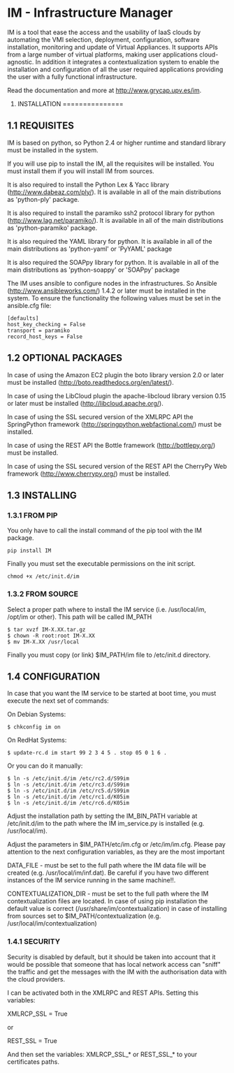  IM - Infrastructure Manager
============================

IM is a tool that ease the access and the usability of IaaS clouds by automating
the VMI selection, deployment, configuration, software installation, monitoring
and update of Virtual Appliances. It supports APIs from a large number of
virtual platforms, making user applications cloud-agnostic. In addition it
integrates a contextualization system to enable the installation and
configuration of all the user required applications providing the user with a
fully functional infrastructure.

Read the documentation and more at http://www.grycap.upv.es/im.

1. INSTALLATION
===============

1.1 REQUISITES
--------------

IM is based on python, so Python 2.4 or higher runtime and standard library must
be installed in the system.

If you will use pip to install the IM, all the requisites will be installed.
You must install them if you will install IM from sources.

It is also required to install the Python Lex & Yacc library (http://www.dabeaz.com/ply/).
It is available in all of the main distributions as 'python-ply' package.

It is also required to install the paramiko ssh2 protocol library for python
(http://www.lag.net/paramiko/). It is available in all of the main distributions
as 'python-paramiko' package.

It is also required the YAML library for python. It is available in all of the
main distributions as 'python-yaml' or 'PyYAML' package

It is also required the SOAPpy library for python. It is available in all of the
main distributions as 'python-soappy' or 'SOAPpy' package

The IM uses ansible to configure nodes in the infrastructures. So Ansible
(http://www.ansibleworks.com/) 1.4.2 or later must be installed in the system.
To ensure the functionality the following values must be set in the ansible.cfg file:

```
[defaults]
host_key_checking = False
transport = paramiko
record_host_keys = False
```

1.2 OPTIONAL PACKAGES
---------------------

In case of using the Amazon EC2 plugin the boto library version 2.0 or later
must be installed (http://boto.readthedocs.org/en/latest/).

In case of using the LibCloud plugin the apache-libcloud library version 0.15 or later
must be installed (http://libcloud.apache.org/).

In case of using the SSL secured version of the XMLRPC API the SpringPython
framework (http://springpython.webfactional.com/) must be installed.

In case of using the REST API the Bottle framework
(http://bottlepy.org/) must be installed.

In case of using the SSL secured version of the REST API the CherryPy Web
framework (http://www.cherrypy.org/) must be installed.

1.3 INSTALLING
--------------

### 1.3.1 FROM PIP

You only have to call the install command of the pip tool with the IM package.

```
pip install IM
```

Finally you must set the executable permissions on the init script.

```
chmod +x /etc/init.d/im
```

### 1.3.2 FROM SOURCE

Select a proper path where to install the IM service (i.e. /usr/local/im, 
/opt/im or other). This path will be called IM_PATH

```
$ tar xvzf IM-X.XX.tar.gz
$ chown -R root:root IM-X.XX
$ mv IM-X.XX /usr/local
```

Finally you must copy (or link) $IM_PATH/im file to /etc/init.d directory.

1.4 CONFIGURATION
-----------------

In case that you want the IM service to be started at boot time, you must 
execute the next set of commands:

On Debian Systems:

```
$ chkconfig im on
```

On RedHat Systems:

```
$ update-rc.d im start 99 2 3 4 5 . stop 05 0 1 6 .
```

Or you can do it manually:

```
$ ln -s /etc/init.d/im /etc/rc2.d/S99im
$ ln -s /etc/init.d/im /etc/rc3.d/S99im
$ ln -s /etc/init.d/im /etc/rc5.d/S99im
$ ln -s /etc/init.d/im /etc/rc1.d/K05im
$ ln -s /etc/init.d/im /etc/rc6.d/K05im
```

Adjust the installation path by setting the IM_BIN_PATH variable at /etc/init.d/im 
to the path where the IM im_service.py is installed (e.g. /usr/local/im).

Adjust the parameters in $IM_PATH/etc/im.cfg or /etc/im/im.cfg. Please pay attention
to the next configuration variables, as they are the most important

DATA_FILE - must be set to the full path where the IM data file will be created 
         (e.g. /usr/local/im/inf.dat). Be careful if you have two different instances
         of the IM service running in the same machine!!.
         
CONTEXTUALIZATION_DIR - must be set to the full path where the IM contextualization files
		are located. In case of using pip installation the default value is correct
		(/usr/share/im/contextualization) in case of installing from sources set to 
		$IM_PATH/contextualization (e.g. /usr/local/im/contextualization)       
         
### 1.4.1 SECURITY

Security is disabled by default, but it should be taken into account that it would
be possible that someone that has local network access can "sniff" the traffic and
get the messages with the IM with the authorisation data with the cloud providers.

I can be activated both in the XMLRPC and REST APIs. Setting this variables:

XMLRCP_SSL = True

or

REST_SSL = True

And then set the variables: XMLRCP_SSL_* or REST_SSL_* to your certificates paths.


